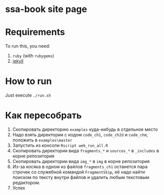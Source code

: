 ssa-book site page
===========

# Requirements

To run this, you need:

1. `ruby` (with `rubygems`)
2. [jekyll](https://jekyllrb.com/)

# How to run

Just execute `./run.sh`

# Как пересобрать

1. Скопировать директорию `examples` куда-нибудь в отдельное место
1. Надо взять директории с кодом `code_ch1`, `code_ch2d` и `code_chm`, положить в `examples\master`
1. Запустить из консоли `Rscript web_run_all.R`
1. Скопировать директории вида `fragments_*` и `sources_*` в `_includes` в корне репозитория
1. Скопировать директории вида `img_*` в `img` в корне репозитория
1. Из-за косяка в одном из файлов `fragments_ch1` останется пара строчек со служебной
командой `FragmentSkip`, её надо найти поиском по тексту внутри файлов и удалить любым текстовым
редактором.
1. Успех
